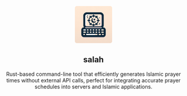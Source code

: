 <div align="center">
  <img src="./images/salah_logo.png?raw=true" width="100" height="100" />
  <h2>salah</h2>
  <p>Rust-based command-line tool that efficiently generates Islamic prayer times without external API calls, perfect for integrating accurate prayer schedules into servers and Islamic applications.</p>
</div>